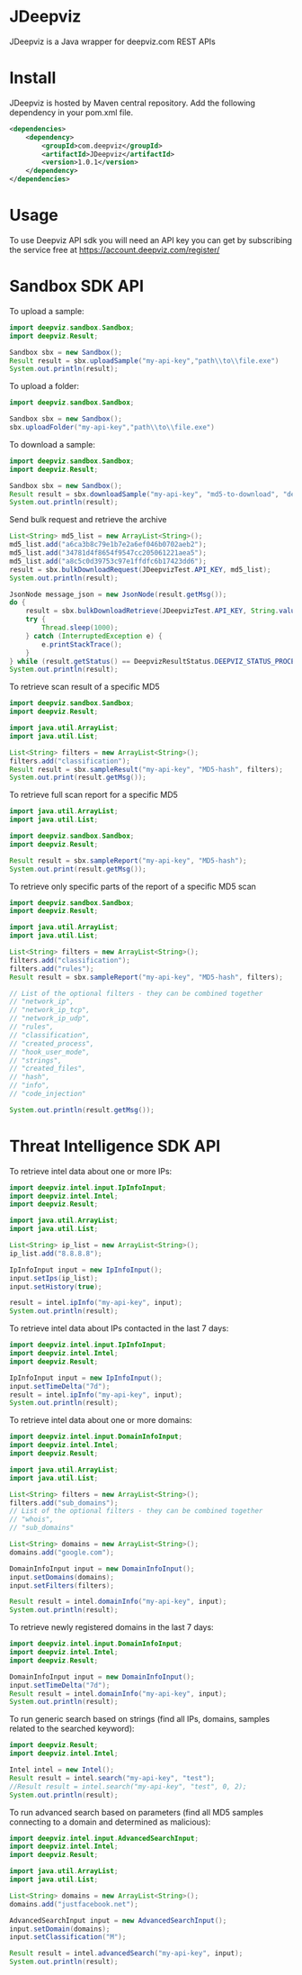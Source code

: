 # JDeepviz
JDeepviz is a Java wrapper for deepviz.com REST APIs

# Install

JDeepviz is hosted by Maven central repository. Add the following dependency in your pom.xml file.

```xml
<dependencies>
    <dependency>
        <groupId>com.deepviz</groupId>
        <artifactId>JDeepviz</artifactId>
        <version>1.0.1</version>
    </dependency>
</dependencies>
```

# Usage
To use Deepviz API sdk you will need an API key you can get by
subscribing the service free at https://account.deepviz.com/register/

# Sandbox SDK API

To upload a sample:

```java
import deepviz.sandbox.Sandbox;
import deepviz.Result;

Sandbox sbx = new Sandbox();
Result result = sbx.uploadSample("my-api-key","path\\to\\file.exe")
System.out.println(result);
```

To upload a folder:

```java
import deepviz.sandbox.Sandbox;

Sandbox sbx = new Sandbox();
sbx.uploadFolder("my-api-key","path\\to\\file.exe")
```

To download a sample:

```java
import deepviz.sandbox.Sandbox;
import deepviz.Result;

Sandbox sbx = new Sandbox();
Result result = sbx.downloadSample("my-api-key", "md5-to-download", "dest-path")
System.out.println(result);
```

Send bulk request and retrieve the archive
```java
List<String> md5_list = new ArrayList<String>();
md5_list.add("a6ca3b8c79e1b7e2a6ef046b0702aeb2");
md5_list.add("34781d4f8654f9547cc205061221aea5");
md5_list.add("a8c5c0d39753c97e1ffdfc6b17423dd6");
result = sbx.bulkDownloadRequest(JDeepvizTest.API_KEY, md5_list);
System.out.println(result);

JsonNode message_json = new JsonNode(result.getMsg());
do {
    result = sbx.bulkDownloadRetrieve(JDeepvizTest.API_KEY, String.valueOf(message_json.getObject().get("id_request")), ".");
    try {
        Thread.sleep(1000);
    } catch (InterruptedException e) {
        e.printStackTrace();
    }
} while (result.getStatus() == DeepvizResultStatus.DEEPVIZ_STATUS_PROCESSING);
System.out.println(result);
```

To retrieve scan result of a specific MD5

```java
import deepviz.sandbox.Sandbox;
import deepviz.Result;

import java.util.ArrayList;
import java.util.List;

List<String> filters = new ArrayList<String>();
filters.add("classification");
Result result = sbx.sampleResult("my-api-key", "MD5-hash", filters);
System.out.print(result.getMsg());
```

To retrieve full scan report for a specific MD5

```java
import java.util.ArrayList;
import java.util.List;

import deepviz.sandbox.Sandbox;
import deepviz.Result;

Result result = sbx.sampleReport("my-api-key", "MD5-hash");
System.out.print(result.getMsg());
```

To retrieve only specific parts of the report of a specific MD5 scan

```java
import deepviz.sandbox.Sandbox;
import deepviz.Result;

import java.util.ArrayList;
import java.util.List;

List<String> filters = new ArrayList<String>();
filters.add("classification");
filters.add("rules");
Result result = sbx.sampleReport("my-api-key", "MD5-hash", filters);

// List of the optional filters - they can be combined together
// "network_ip",
// "network_ip_tcp",
// "network_ip_udp",
// "rules",
// "classification",
// "created_process",
// "hook_user_mode",
// "strings",
// "created_files",
// "hash",
// "info",
// "code_injection"

System.out.println(result.getMsg());
```

# Threat Intelligence SDK API

To retrieve intel data about one or more IPs:

```java
import deepviz.intel.input.IpInfoInput;
import deepviz.intel.Intel;
import deepviz.Result;

import java.util.ArrayList;
import java.util.List;

List<String> ip_list = new ArrayList<String>();
ip_list.add("8.8.8.8");

IpInfoInput input = new IpInfoInput();
input.setIps(ip_list);
input.setHistory(true);

result = intel.ipInfo("my-api-key", input);
System.out.println(result);
```

To retrieve intel data about IPs contacted in the last 7 days:

```java
import deepviz.intel.input.IpInfoInput;
import deepviz.intel.Intel;
import deepviz.Result;

IpInfoInput input = new IpInfoInput();
input.setTimeDelta("7d");
result = intel.ipInfo("my-api-key", input);
System.out.println(result);
```

To retrieve intel data about one or more domains:

```java
import deepviz.intel.input.DomainInfoInput;
import deepviz.intel.Intel;
import deepviz.Result;

import java.util.ArrayList;
import java.util.List;

List<String> filters = new ArrayList<String>();
filters.add("sub_domains");
// List of the optional filters - they can be combined together
// "whois",
// "sub_domains"

List<String> domains = new ArrayList<String>();
domains.add("google.com");

DomainInfoInput input = new DomainInfoInput();
input.setDomains(domains);
input.setFilters(filters);

Result result = intel.domainInfo("my-api-key", input);
System.out.println(result);
```

To retrieve newly registered domains in the last 7 days:

```java
import deepviz.intel.input.DomainInfoInput;
import deepviz.intel.Intel;
import deepviz.Result;

DomainInfoInput input = new DomainInfoInput();
input.setTimeDelta("7d");
Result result = intel.domainInfo("my-api-key", input);
System.out.println(result);
```

To run generic search based on strings
(find all IPs, domains, samples related to the searched keyword):

```java
import deepviz.Result;
import deepviz.intel.Intel;

Intel intel = new Intel();
Result result = intel.search("my-api-key", "test");
//Result result = intel.search("my-api-key", "test", 0, 2);
System.out.println(result);
```

To run advanced search based on parameters
(find all MD5 samples connecting to a domain and determined as malicious):

```java
import deepviz.intel.input.AdvancedSearchInput;
import deepviz.intel.Intel;
import deepviz.Result;

import java.util.ArrayList;
import java.util.List;

List<String> domains = new ArrayList<String>();
domains.add("justfacebook.net");

AdvancedSearchInput input = new AdvancedSearchInput();
input.setDomain(domains);
input.setClassification("M");

Result result = intel.advancedSearch("my-api-key", input);
System.out.println(result);
```